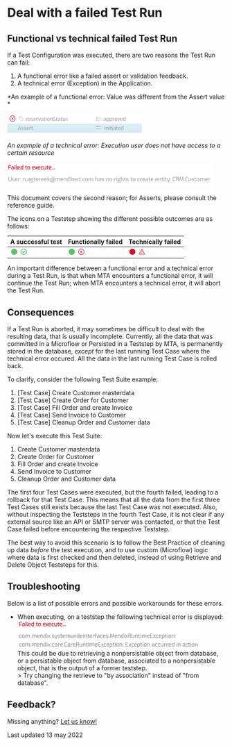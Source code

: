 # Deal with a failed Test Run

## Functional vs technical failed Test Run

If a Test Configuration was executed, there are two reasons the Test Run can fail:
1. A functional error like a failed assert or validation feedback.
2. A technical error (Exception) in the Application. 

*An example of a functional error: Value was different from the Assert value *

![A functional error](images/func-error-example.png)

*An example of a technical error: Execution user does not have access to a certain resource*

![A technical error](images/tech-error-example.png)

This document covers the second reason; for Asserts, please consult the reference guide.

The icons on a Teststep showing the different possible outcomes are as follows:

| A successful test                        | Functionally failed                            | Technically failed                            |
| ---------------------------------------- | ---------------------------------------------- | --------------------------------------------- |
| ![A successful test](images/success.png) | ![Functionally failed](images/func-failed.png) | ![Technically failed](images/tech-failed.png) |

An important difference between a functional error and a technical error during a Test Run, is that when MTA encounters a functional error, it will continue the Test Run; when MTA encounters a technical error, it will abort the Test Run.

## Consequences

If a Test Run is aborted, it may sometimes be difficult to deal with the resulting data, that is usually incomplete. Currently, all the data that was committed in a Microflow or Persisted in a Teststep by MTA, is permanently stored in the database, *except* for the last running Test Case where the technical error occured. All the data in the last running Test Case is rolled back. 

To clarify, consider the following Test Suite example:

1. [Test Case] Create Customer masterdata
2. [Test Case] Create Order for Customer
3. [Test Case] Fill Order and create Invoice
4. [Test Case] Send Invoice to Customer
5. [Test Case] Cleanup Order and Customer data

Now let's execute this Test Suite:

1. <font color="green"><i class="fas fa-check"></i></font> Create Customer masterdata
2. <font color="green"><i class="fas fa-check"></i></font> Create Order for Customer
3. <font color="green"><i class="fas fa-check"></i></font> Fill Order and create Invoice
4. <font color="red"><i class="fas fa-times"></i></font> Send Invoice to Customer
5. Cleanup Order and Customer data

The first four Test Cases were executed, but the fourth failed, leading to a rollback for that Test Case. This means that all the data from the first three Test Cases still exists because the last Test Case was not executed. Also, without inspecting the Teststeps in the fourth Test Case, it is not clear if any external source like an API or SMTP server was contacted, or that the Test Case failed before encountering the respective Teststep.

The best way to avoid this scenario is to follow the Best Practice of cleaning up data *before* the test execution, and to use custom (Microflow) logic where data is first checked and then deleted, instead of using Retrieve and Delete Object Teststeps for this.

## Troubleshooting

Below is a list of possible errors and possible workarounds for these errors.

- When executing, on a teststep the following technical error is displayed:<br/>![A technical error](images/tech-failed-runtime-exception.png)<br/>This could be due to retrieving a nonpersistable object from database, or a persistable object from database, associated to a nonpersistable object, that is the output of a former teststep. <br/>> Try changing the retrieve to "by association" instead of "from database".


## Feedback?
Missing anything? [Let us know!](mailto:support@menditect.com)

Last updated 13 may 2022